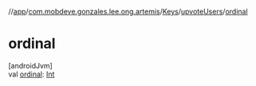 //[app](../../../../index.md)/[com.mobdeve.gonzales.lee.ong.artemis](../../index.md)/[Keys](../index.md)/[upvoteUsers](index.md)/[ordinal](ordinal.md)

# ordinal

[androidJvm]\
val [ordinal](ordinal.md): [Int](https://kotlinlang.org/api/latest/jvm/stdlib/kotlin/-int/index.html)
